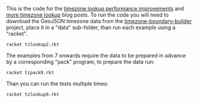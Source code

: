 This is the code for the [timezone lookup performance improvements][bp] and
[more timezone lookup][bp2] blog posts.  To run the code you will need to
download the GeoJSON timezone data from the
[timezone-boundary-builder][timezone-boundary-builder] project, place it in a
"data" sub-folder, than run each example using a "racket".

```
racket tzlookup2.rkt
```

The examples from 7 onwards require the data to be prepared in advance by a
corresponding "pack" program, to prepare the data run:

```
racket tzpack9.rkt
```

Than you can run the tests multiple times:

```
racket tzlookup9.rkt
```

[timezone-boundary-builder]: https://github.com/evansiroky/timezone-boundary-builder
[bp]: https://alex-hhh.github.io/2019/08/timezone-lookup.html
[bp2]: https://alex-hhh.github.io/2019/08/timezone-lookup-2.html

